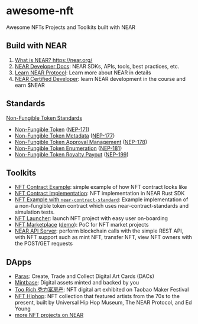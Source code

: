 # awesome-nft
Awesome NFTs Projects and Toolkits built with NEAR


## Build with NEAR

1. [What is NEAR? https://near.org/ ](https://near.org/)
2. [NEAR Developer Docs](https://docs.near.org): NEAR SDKs, APIs, tools, best practices, etc.
3. [Learn NEAR Protocol](https://near.org/learn/): Learn more about NEAR in details
4. [NEAR Certified Developer](https://learnnear.club/courses/near-certified-developer-level-1/): learn NEAR development in the course and earn $NEAR

## Standards

[Non-Fungible Token Standards](https://nomicon.io/Standards/NonFungibleToken/README.html)

  - [Non-Fungible Token](https://nomicon.io/Standards/NonFungibleToken/Core.html) ([NEP-171](https://github.com/near/NEPs/discussions/171))
  - [Non-Fungible Token Metadata](https://nomicon.io/Standards/NonFungibleToken/Metadata.html) ([NEP-177](https://github.com/near/NEPs/discussions/177))
  - [Non-Fungible Token Approval Management](https://nomicon.io/Standards/NonFungibleToken/ApprovalManagement.html) ([NEP-178](https://github.com/near/NEPs/discussions/178))
  - [Non-Fungible Token Enumeration](https://nomicon.io/Standards/NonFungibleToken/Enumeration.html) ([NEP-181](https://github.com/near/NEPs/discussions/181))
  - [Non-Fungible Token Royalty Payout](https://nomicon.io/Standards/NonFungibleToken/Payout.html) ([NEP-199](https://github.com/near/NEPs/discussions/199))


## Toolkits

- [NFT Contract Example](https://github.com/near/core-contracts/tree/nft-simple/nft-simple): simple example of how NFT contract looks like
- [NFT Contract Implementation](https://github.com/near/near-sdk-rs/tree/master/near-contract-standards/src/non_fungible_token): NFT implementation in NEAR Rust SDK
- [NFT Example with `near-contract-standard`](https://github.com/near/near-sdk-rs/tree/master/examples/non-fungible-token): Example implementation of a non-fungible token contract which uses near-contract-standards and simulation tests.
- [NFT Launcher](https://github.com/near-apps/nft-launcher): launch NFT project with easy user on-boarding
- [NFT Marketplace](https://github.com/near-apps/nft-market) ([demo](https://near-apps.github.io/nft-market/)): PoC for NFT market projects
- [NEAR API Server](https://github.com/zavodil/near-api-server): perform blockchain calls with the simple REST API, with NFT support such as mint NFT, transfer NFT, view NFT owners with the POST/GET requests


## DApps 

- [Paras](http://paras.id): Create, Trade and Collect Digital Art Cards (DACs)
- [Mintbase](https://mintbase.io/): Digital assets minted and backed by you
- [Too Rich 秃力富房产](https://hhs.art/): NFT digital art exhibited on Taobao Maker Festival
- [NFT Hiphop](https://nft.hiphop/): NFT collection that featured artists from the 70s to the present, built by Universal Hip Hop Museum, The NEAR Protocol, and Ed Young
- [more NFT projects on NEAR](https://awesomenear.com/categories/nft/)






